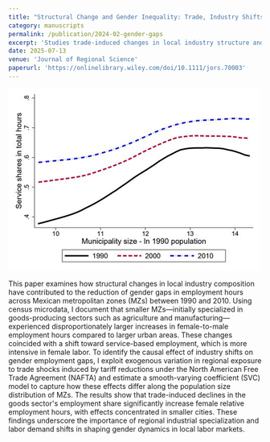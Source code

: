 ```yaml
---
title: "Structural Change and Gender Inequality: Trade, Industry Shifts, and Regional Labor Markets in Mexico"
category: manuscripts
permalink: /publication/2024-02-gender-gaps
excerpt: 'Studies trade-induced changes in local industry structure and regional gender gaps in employment hours across Mexican Metropolitan Zones.'
date: 2025-07-13
venue: 'Journal of Regional Science'
paperurl: 'https://onlinelibrary.wiley.com/doi/10.1111/jors.70003'
---
```

![paper logo](/images/gender-gaps.jpg)

This paper examines how structural changes in local industry composition have contributed to the reduction of gender gaps in employment hours across Mexican metropolitan zones (MZs) between 1990 and 2010. Using census microdata, I document that smaller MZs—initially specialized in goods-producing sectors such as agriculture and manufacturing—experienced disproportionately larger increases in female-to-male employment hours compared to larger urban areas. These changes coincided with a shift toward service-based employment, which is more intensive in female labor. To identify the causal effect of industry shifts on gender employment gaps, I exploit exogenous variation in regional exposure to trade shocks induced by tariff reductions under the North American Free Trade Agreement (NAFTA) and estimate a smooth-varying coefficient (SVC) model to capture how these effects differ along the population size distribution of MZs. The results show that trade-induced declines in the goods sector's employment share significantly increase female relative employment hours, with effects concentrated in smaller cities. These findings underscore the importance of regional industrial specialization and labor demand shifts in shaping gender dynamics in local labor markets.

